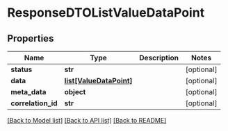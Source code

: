 # ResponseDTOListValueDataPoint

## Properties
Name | Type | Description | Notes
------------ | ------------- | ------------- | -------------
**status** | **str** |  | [optional] 
**data** | [**list[ValueDataPoint]**](ValueDataPoint.md) |  | [optional] 
**meta_data** | **object** |  | [optional] 
**correlation_id** | **str** |  | [optional] 

[[Back to Model list]](../README.md#documentation-for-models) [[Back to API list]](../README.md#documentation-for-api-endpoints) [[Back to README]](../README.md)

